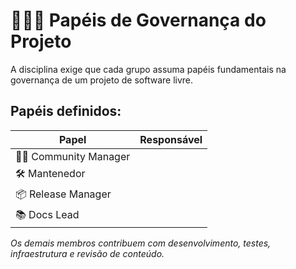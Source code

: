 # 🧑‍🤝‍🧑 Papéis de Governança do Projeto

A disciplina exige que cada grupo assuma papéis fundamentais na governança de um projeto de software livre.

## Papéis definidos:

| Papel             | Responsável | 
|------------------|-------------|
| 🧑‍💼 Community Manager | | 
| 🛠️ Mantenedor          |  |
| 📦 Release Manager     |  | 
| 📚 Docs Lead           |  |

*Os demais membros contribuem com desenvolvimento, testes, infraestrutura e revisão de conteúdo.*

